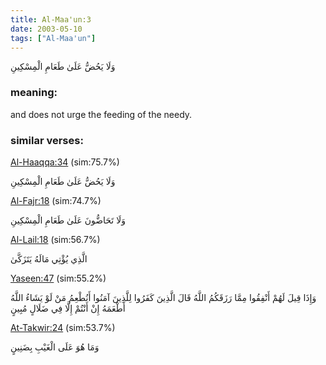 ```yaml
---
title: Al-Maa'un:3
date: 2003-05-10
tags: ["Al-Maa'un"]
---
```

وَلَا يَحُضُّ عَلَىٰ طَعَامِ الْمِسْكِينِ
### meaning: 
and does not urge the feeding of the needy.
### similar verses: 

[Al-Haaqqa:34](/69/34) (sim:75.7%)

وَلَا يَحُضُّ عَلَىٰ طَعَامِ الْمِسْكِينِ

[Al-Fajr:18](/89/18) (sim:74.7%)

وَلَا تَحَاضُّونَ عَلَىٰ طَعَامِ الْمِسْكِينِ

[Al-Lail:18](/92/18) (sim:56.7%)

الَّذِي يُؤْتِي مَالَهُ يَتَزَكَّىٰ

[Yaseen:47](/36/47) (sim:55.2%)

وَإِذَا قِيلَ لَهُمْ أَنْفِقُوا مِمَّا رَزَقَكُمُ اللَّهُ قَالَ الَّذِينَ كَفَرُوا لِلَّذِينَ آمَنُوا أَنُطْعِمُ مَنْ لَوْ يَشَاءُ اللَّهُ أَطْعَمَهُ إِنْ أَنْتُمْ إِلَّا فِي ضَلَالٍ مُبِينٍ

[At-Takwir:24](/81/24) (sim:53.7%)

وَمَا هُوَ عَلَى الْغَيْبِ بِضَنِينٍ
